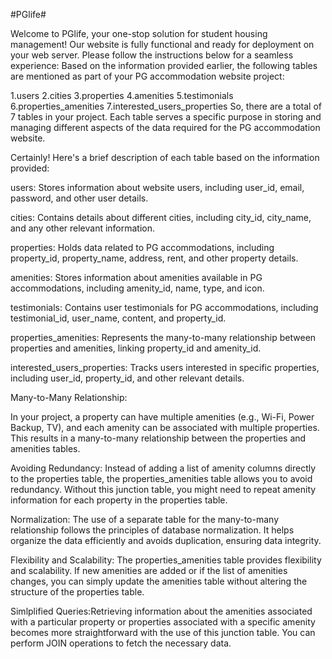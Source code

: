 #PGlife# 


Welcome to PGlife, your one-stop solution for student housing management! Our website is fully functional and ready for deployment on your web server. 
Please follow the instructions below for a seamless experience:
Based on the information provided earlier, the following tables are mentioned as part of your PG accommodation website project:

1.users
2.cities
3.properties
4.amenities
5.testimonials
6.properties_amenities
7.interested_users_properties
So, there are a total of 7 tables in your project. Each table serves a specific purpose in storing and managing different aspects of the data required for the PG accommodation website.

Certainly! Here's a brief description of each table based on the information provided:

users: Stores information about website users, including user_id, email, password, and other user details.

cities: Contains details about different cities, including city_id, city_name, and any other relevant information.

properties: Holds data related to PG accommodations, including property_id, property_name, address, rent, and other property details.

amenities: Stores information about amenities available in PG accommodations, including amenity_id, name, type, and icon.

testimonials: Contains user testimonials for PG accommodations, including testimonial_id, user_name, content, and property_id.

properties_amenities: Represents the many-to-many relationship between properties and amenities, linking property_id and amenity_id.

interested_users_properties: Tracks users interested in specific properties, including user_id, property_id, and other relevant details.


Many-to-Many Relationship:

In your project, a property can have multiple amenities (e.g., Wi-Fi, Power Backup, TV), and each amenity can be associated with multiple properties. This results in a many-to-many relationship between the properties and amenities tables.

Avoiding Redundancy:
Instead of adding a list of amenity columns directly to the properties table, the properties_amenities table allows you to avoid redundancy. Without this junction table, you might need to repeat amenity information for each property in the properties table.

Normalization:
The use of a separate table for the many-to-many relationship follows the principles of database normalization. It helps organize the data efficiently and avoids duplication, ensuring data integrity.

Flexibility and Scalability:
The properties_amenities table provides flexibility and scalability. If new amenities are added or if the list of amenities changes, you can simply update the amenities table without altering the structure of the properties table.

Simlplified Queries:Retrieving information about the amenities associated with a particular property or properties associated with a specific amenity becomes more straightforward with the use of this junction table. You can perform JOIN operations to fetch the necessary data. 



